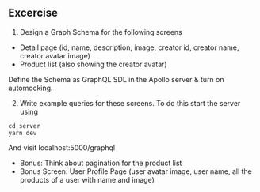 ## Excercise

1. Design a Graph Schema for the following screens

- Detail page (id, name, description, image, creator id, creator name, creator avatar image)
- Product list (also showing the creator avatar)

Define the Schema as GraphQL SDL in the Apollo server & turn on automocking.

2. Write example queries for these screens. To do this start the server using

```
cd server
yarn dev
```

And visit localhost:5000/graphql

- Bonus: Think about pagination for the product list
- Bonus Screen: User Profile Page (user avatar image, user name, all the products of a user with name and image)
